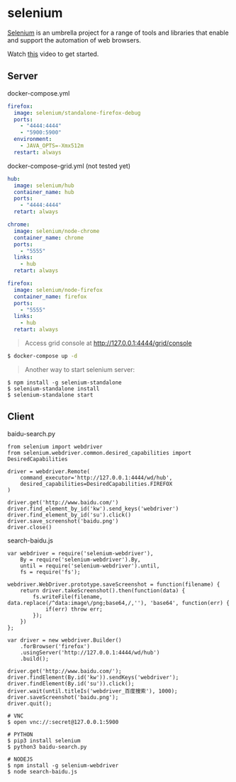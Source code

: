 selenium
========

[Selenium][1] is an umbrella project for a range of tools and libraries that enable
and support the automation of web browsers.

Watch [this][2] video to get started.

## Server

docker-compose.yml

```yaml
firefox:
  image: selenium/standalone-firefox-debug
  ports:
    - "4444:4444"
    - "5900:5900"
  environment:
    - JAVA_OPTS=-Xmx512m
  restart: always
```

docker-compose-grid.yml (not tested yet)

```yaml
hub:
  image: selenium/hub
  container_name: hub
  ports:
    - "4444:4444"
  retart: always

chrome:
  image: selenium/node-chrome
  container_name: chrome
  ports:
    - "5555"
  links:
    - hub
  retart: always

firefox:
  image: selenium/node-firefox
  container_name: firefox
  ports:
    - "5555"
  links:
    - hub
  retart: always
```

> Access grid console at <http://127.0.0.1:4444/grid/console>

```bash
$ docker-compose up -d
```

> Another way to start selenium server:

```
$ npm install -g selenium-standalone
$ selenium-standalone install
$ selenium-standalone start
```

## Client

baidu-search.py

```
from selenium import webdriver
from selenium.webdriver.common.desired_capabilities import DesiredCapabilities

driver = webdriver.Remote(
    command_executor='http://127.0.0.1:4444/wd/hub',
    desired_capabilities=DesiredCapabilities.FIREFOX
)

driver.get('http://www.baidu.com/')
driver.find_element_by_id('kw').send_keys('webdriver')
driver.find_element_by_id('su').click()
driver.save_screenshot('baidu.png')
driver.close()
```

search-baidu.js

```
var webdriver = require('selenium-webdriver'),
    By = require('selenium-webdriver').By,
    until = require('selenium-webdriver').until,
    fs = require('fs');

webdriver.WebDriver.prototype.saveScreenshot = function(filename) {
    return driver.takeScreenshot().then(function(data) {
        fs.writeFile(filename, data.replace(/^data:image\/png;base64,/,''), 'base64', function(err) {
            if(err) throw err;
        });
    })
};

var driver = new webdriver.Builder()
    .forBrowser('firefox')
    .usingServer('http://127.0.0.1:4444/wd/hub')
    .build();

driver.get('http://www.baidu.com/');
driver.findElement(By.id('kw')).sendKeys('webdriver');
driver.findElement(By.id('su')).click();
driver.wait(until.titleIs('webdriver_百度搜索'), 1000);
driver.saveScreenshot('baidu.png');
driver.quit();
```

```
# VNC
$ open vnc://:secret@127.0.0.1:5900

# PYTHON
$ pip3 install selenium
$ python3 baidu-search.py

# NODEJS
$ npm install -g selenium-webdriver
$ node search-baidu.js
```

[1]: http://seleniumhq.org/
[2]: https://www.youtube.com/watch?v=S4OkrnFb-YY
